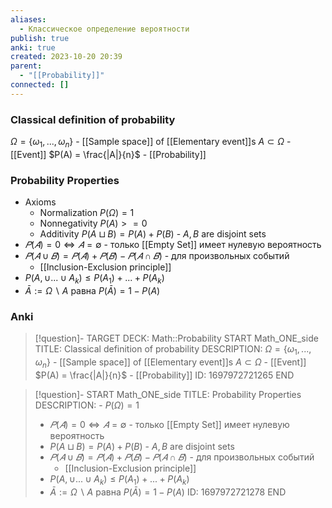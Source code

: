 ```yaml
---
aliases:
  - Классическое определение вероятности
publish: true
anki: true
created: 2023-10-20 20:39
parent:
  - "[[Probability]]"
connected: []
---
```

### Classical definition of probability 
$\Omega = \{\omega_1, ..., \omega_n\}$ - [[Sample space]] of [[Elementary event]]s
$A \subset \Omega$ - [[Event]]
$P(A) = \frac{|A|}{n}$ - [[Probability]]

### Probability Properties
- Axioms
	- Normalization $P(\Omega) = 1$
	- Nonnegativity $P(A) >= 0$
	- Additivity $P(A \sqcup B ) = P(A) + P(B)$ - $A, B$ are disjoint sets
- $𝑃 (𝐴) = 0 ⇔ 𝐴 = ∅$ - только [[Empty Set]]  имеет нулевую вероятность
- $𝑃 (𝐴 ∪ 𝐵) = 𝑃(𝐴)+𝑃(𝐵)−𝑃(𝐴∩𝐵)$ - для произвольных событий
	- [[Inclusion-Exclusion principle]]
- $P(A,\cup...\cup A_k)\leq P(A_1)+...+P(A_k)$
- $\bar{A}:=\Omega\backslash A\text{ paвна }P(\bar{A})=1-P(A)$


### Anki
> [!question]-
TARGET DECK: Math::Probability
START
Math_ONE_side
TITLE: Classical definition of probability
DESCRIPTION: $\Omega = \{\omega_1, ..., \omega_n\}$ - [[Sample space]] of [[Elementary event]]s
$A \subset \Omega$ - [[Event]]
$P(A) = \frac{|A|}{n}$ - [[Probability]]
ID: 1697972721265
END

> [!question]-
START
Math_ONE_side
TITLE: Probability Properties
DESCRIPTION: - $P(\Omega) = 1$
> - $𝑃 (𝐴) = 0 ⇔ 𝐴 = ∅$ - только [[Empty Set]]  имеет нулевую вероятность
> - $P(A \sqcup B ) = P(A) + P(B)$ - $A, B$ are disjoint sets
> - $𝑃 (𝐴 ∪ 𝐵) = 𝑃(𝐴)+𝑃(𝐵)−𝑃(𝐴∩𝐵)$ - для произвольных событий
>	- [[Inclusion-Exclusion principle]]
> - $P(A,\cup...\cup A_k)\leq P(A_1)+...+P(A_k)$
> - $\bar{A}:=\Omega\backslash A\text{ paвна }P(\bar{A})=1-P(A)$
ID: 1697972721278
END
